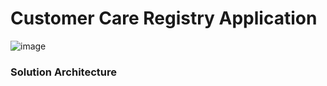 # Customer Care Registry Application
![image](https://user-images.githubusercontent.com/73128508/195604252-1e7ea744-6f1f-4e0f-9528-a09734f19820.png)

### Solution Architecture

